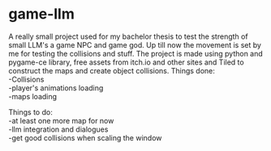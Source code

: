 # game-llm
A really small project used for my bachelor thesis to test the strength of small LLM's a game NPC and game god.
Up till now the movement is set by me for testing the collisions and stuff.
The project is made using python and pygame-ce library, free assets from itch.io and other sites and Tiled to construct
the maps and create object collisions.
Things done:  
-Collisions  
-player's animations loading  
-maps loading  

Things to do:  
-at least one more map for now  
-llm integration and dialogues  
-get good collisions when scaling the window  
